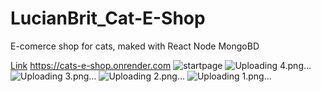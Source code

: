 
# LucianBrit_Cat-E-Shop
E-comerce shop for cats, maked with React Node MongoBD

[Link](https://cats-e-shop.onrender.com/) https://cats-e-shop.onrender.com
![startpage](https://github.com/OleksandrMalishevskyi/LucianBrit_Cat-E-Shop/assets/80953884/d9aecbbe-66ec-4e61-87ec-750e6e207989)
![Uploading 4.png…]()
![Uploading 3.png…]()
![Uploading 2.png…]()
![Uploading 1.png…]()
